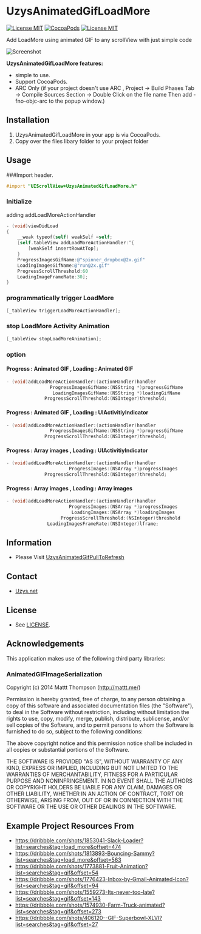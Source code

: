 UzysAnimatedGifLoadMore
============================
[![License MIT](https://img.shields.io/badge/license-MIT-blue.svg?style=flat)](https://raw.githubusercontent.com/uzysjung/UzysAnimatedGifLoadMore/master/LICENSE)
[![CocoaPods](https://img.shields.io/cocoapods/v/UzysAnimatedGifPullToRefresh.svg?style=flat)](https://github.com/uzysjung/UzysAnimatedGifLoadMore)
[![License MIT](https://img.shields.io/badge/contact-@Uzysjung-blue.svg?style=flat)](http://uzys.net)

Add LoadMore using animated GIF to any scrollView with just simple code

![Screenshot](https://raw.githubusercontent.com/uzysjung/UzysAnimatedGifLoadMore/master/UzysAnimatedGifLoadMore.gif)

**UzysAnimatedGifLoadMore features:**

* simple to use.
* Support CocoaPods.
* ARC Only (if your project doesn't use ARC , Project -> Build Phases Tab -> Compile Sources Section -> Double Click on the file name Then add -fno-objc-arc to the popup window.)

## Installation
1. UzysAnimatedGifLoadMore in your app is via CocoaPods.
2. Copy over the files libary folder to your project folder
## Usage
###Import header.

``` objective-c
#import "UIScrollView+UzysAnimatedGifLoadMore.h"
```

### Initialize
adding addLoadMoreActionHandler

``` objective-c
- (void)viewDidLoad
{
    __weak typeof(self) weakSelf =self;
    [self.tableView addLoadMoreActionHandler:^{
        [weakSelf insertRowAtTop];
    }
    ProgressImagesGifName:@"spinner_dropbox@2x.gif" 
    LoadingImagesGifName:@"run@2x.gif" 
    ProgressScrollThreshold:60 
    LoadingImageFrameRate:30];
}
```
### programmatically trigger LoadMore
``` objective-c
[_tableView triggerLoadMoreActionHandler];
```

### stop LoadMore Activity Animation
``` objective-c
[_tableView stopLoadMoreAnimation];
```

### option
#### Progress : Animated GIF , Loading : Animated GIF
``` objective-c
- (void)addLoadMoreActionHandler:(actionHandler)handler
                ProgressImagesGifName:(NSString *)progressGifName
                 LoadingImagesGifName:(NSString *)loadingGifName
              ProgressScrollThreshold:(NSInteger)threshold;
```
#### Progress : Animated GIF , Loading : UIActivitiyIndicator
``` objective-c
- (void)addLoadMoreActionHandler:(actionHandler)handler
                ProgressImagesGifName:(NSString *)progressGifName
              ProgressScrollThreshold:(NSInteger)threshold;
```

#### Progress : Array images , Loading : UIActivitiyIndicator
``` objective-c
- (void)addLoadMoreActionHandler:(actionHandler)handler
                       ProgressImages:(NSArray *)progressImages
              ProgressScrollThreshold:(NSInteger)threshold;
```

#### Progress : Array images , Loading : Array images
``` objective-c
- (void)addLoadMoreActionHandler:(actionHandler)handler
                       ProgressImages:(NSArray *)progressImages
                        LoadingImages:(NSArray *)loadingImages
                    ProgressScrollThreshold:(NSInteger)threshold
               LoadingImagesFrameRate:(NSInteger)lframe;
```

## Information
 - Please Visit [UzysAnimatedGifPullToRefresh](https://github.com/uzysjung/UzysAnimatedGifPullToRefresh)  

## Contact
 - [Uzys.net](http://uzys.net)

## License
 - See [LICENSE](https://github.com/uzysjung/UzysAnimatedGifLoadMore/blob/master/LICENSE).

## Acknowledgements
This application makes use of the following third party libraries:

### AnimatedGIFImageSerialization
Copyright (c) 2014 Mattt Thompson (http://mattt.me/)

Permission is hereby granted, free of charge, to any person obtaining a copy
of this software and associated documentation files (the "Software"), to deal
in the Software without restriction, including without limitation the rights
to use, copy, modify, merge, publish, distribute, sublicense, and/or sell
copies of the Software, and to permit persons to whom the Software is
furnished to do so, subject to the following conditions:

The above copyright notice and this permission notice shall be included in
all copies or substantial portions of the Software.

THE SOFTWARE IS PROVIDED "AS IS", WITHOUT WARRANTY OF ANY KIND, EXPRESS OR
IMPLIED, INCLUDING BUT NOT LIMITED TO THE WARRANTIES OF MERCHANTABILITY,
FITNESS FOR A PARTICULAR PURPOSE AND NONINFRINGEMENT. IN NO EVENT SHALL THE
AUTHORS OR COPYRIGHT HOLDERS BE LIABLE FOR ANY CLAIM, DAMAGES OR OTHER
LIABILITY, WHETHER IN AN ACTION OF CONTRACT, TORT OR OTHERWISE, ARISING FROM,
OUT OF OR IN CONNECTION WITH THE SOFTWARE OR THE USE OR OTHER DEALINGS IN
THE SOFTWARE.

## Example Project Resources From
* https://dribbble.com/shots/1853041-Slack-Loader?list=searches&tag=load_more&offset=474
* https://dribbble.com/shots/1813893-Bouncing-Sammy?list=searches&tag=load_more&offset=563
* https://dribbble.com/shots/1773881-Fruit-Animation?list=searches&tag=gif&offset=54
* https://dribbble.com/shots/1776423-Inbox-by-Gmail-Animated-Icon?list=searches&tag=gif&offset=94
* https://dribbble.com/shots/1559273-Its-never-too-late?list=searches&tag=gif&offset=143
* https://dribbble.com/shots/1574930-Farm-Truck-animated?list=searches&tag=gif&offset=273
* https://dribbble.com/shots/406120--GIF-Superbowl-XLVI?list=searches&tag=gif&offset=27

